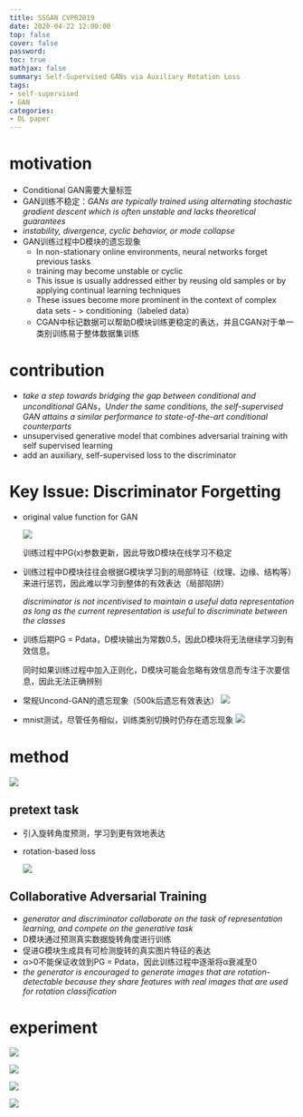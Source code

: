 ```yaml
---
title: SSGAN CVPR2019
date: 2020-04-22 12:00:00
top: false
cover: false
password:
toc: true
mathjax: false
summary: Self-Supervised GANs via Auxiliary Rotation Loss
tags:
- self-supervised
- GAN
categories:
- DL paper
---
```


# motivation

- Conditional GAN需要大量标签
- GAN训练不稳定：*GANs are typically trained using alternating stochastic gradient descent which is often unstable and lacks theoretical guarantees*
- *instability, divergence, cyclic behavior, or mode collapse*
- GAN训练过程中D模块的遗忘现象
  - In non-stationary online environments, neural networks forget previous tasks
  - training may become unstable or cyclic
  - This issue is usually addressed either by reusing old samples or by applying continual learning techniques
  -  These issues become more prominent in the context of complex data sets - > conditioning（labeled data）
  - CGAN中标记数据可以帮助D模块训练更稳定的表达，并且CGAN对于单一类别训练易于整体数据集训练

# contribution

-  *take a step towards bridging the gap between conditional and unconditional GANs*，*Under the same conditions, the self-supervised GAN attains a similar performance to state-of-the-art conditional counterparts*
- unsupervised generative model that combines adversarial training with self supervised learning
-  add an auxiliary, self-supervised loss to the discriminator

# Key Issue: Discriminator Forgetting

- original value function for GAN

  ![](image-20200422124554575.png)

  训练过程中PG(x)参数更新，因此导致D模块在线学习不稳定

- 训练过程中D模块往往会根据G模块学习到的局部特征（纹理、边缘、结构等）来进行惩罚，因此难以学习到整体的有效表达（局部陷阱）

  *discriminator is not incentivised to maintain a useful data representation as long as the current representation is useful to discriminate between the classes*

- 训练后期PG = Pdata，D模块输出为常数0.5，因此D模块将无法继续学习到有效信息。

  同时如果训练过程中加入正则化，D模块可能会忽略有效信息而专注于次要信息，因此无法正确辨别

- 常规Uncond-GAN的遗忘现象（500k后遗忘有效表达）
  ![](image-20200422125628942.png)
- mnist测试，尽管任务相似，训练类别切换时仍存在遗忘现象
  ![](image-20200422125811573.png)

# method

 ![](image-20200422130346468.png)

##  pretext task

- 引入旋转角度预测，学习到更有效地表达

- rotation-based loss

  ![](image-20200422160149394.png)

## Collaborative Adversarial Training

- *generator and discriminator collaborate on the task of representation learning, and compete on the generative task*
- D模块通过预测真实数据旋转角度进行训练
- 促进G模块生成具有可检测旋转的真实图片特征的表达
- α>0不能保证收敛到PG = Pdata，因此训练过程中逐渐将α衰减至0
- *the generator is encouraged to generate images that are rotation-detectable because they share features with real images that are used for rotation classification*

# experiment

![](image-20200422161522929.png)

![](image-20200422161543467.png)

![](image-20200422161850627.png)

![](image-20200422161909392.png)